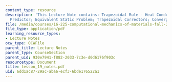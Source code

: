 ```yaml
---
content_type: resource
description: 'This Lecture Note contains: Trapezoidal Rule - Heat Conduction; Trapezoidal
  Predictor; Equivalent Static Problem; Trapezoidal Correctors; Convergence Check.'
file: /media/courses/16-225-computational-mechanics-of-materials-fall-2003/6dd1ac8729acaba6ecf36bde176522a1_lesson_19_notes.pdf
file_type: application/pdf
learning_resource_types:
- Lecture Notes
ocw_type: OCWFile
parent_title: Lecture Notes
parent_type: CourseSection
parent_uid: 930e7941-f882-2033-7c3e-d0d6176f903c
resourcetype: Document
title: lesson_19_notes.pdf
uid: 6dd1ac87-29ac-aba6-ecf3-6bde176522a1
---
```

